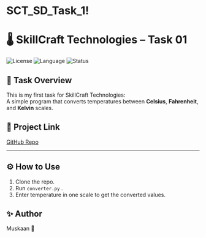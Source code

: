 # SCT_SD_Task_1!

# 🌡️ SkillCraft Technologies – Task 01

![License](https://img.shields.io/badge/License-MIT-blue.svg)
![Language](https://img.shields.io/badge/Language-Python-blue.svg)
![Status](https://img.shields.io/badge/Status-Completed-brightgreen)

## 📌 Task Overview

This is my first task for SkillCraft Technologies:  
A simple program that converts temperatures between **Celsius**, **Fahrenheit**, and **Kelvin** scales.

## 🔗 Project Link
[GitHub Repo](https://github.com/muskaan1212/SCT_SD_Task-1)

---

## ⚙️ How to Use
1. Clone the repo.
2. Run `converter.py` .
3. Enter temperature in one scale to get the converted values.

## ✨ Author
Muskaan  🌟

